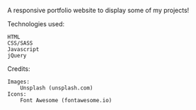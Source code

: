 A responsive portfolio website to display some of my projects!

Technologies used:
	
	HTML
	CSS/SASS
	Javascript
	jQuery	

Credits:

	Images:
		Unsplash (unsplash.com)
	Icons:
		Font Awesome (fontawesome.io)
